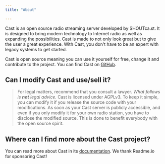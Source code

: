 ```yaml
---
title: "About"

---
```

Cast is an open source radio streaming server developed by SHOUTca.st. It is designed to bring modern technology to Internet radio as well as expanding the possibilities. Cast is made to not only look great but to give the user a great experience. With Cast, you don't have to be an expert with legacy systems to get started.

Cast is open source meaning you can use it yourself for free, change it and contribute to the project. You can find Cast on [GitHub](https://github.com/Innovate-Technologies/Cast).

## Can I modify Cast and use/sell it?
>For legal matters, recommend that you consult a lawyer. *What follows is **not** legal advice.*
Cast is licensed under AGPLv3. To keep it simple, you can modify it if you release the source code with your modifications. As soon as your Cast server is publicly accessible, and even if you only modify it for your own radio station, you have to disclose the modified source. This is done to benefit everybody with the open source spirit.

## Where can I find more about the Cast project?
You can read more about Cast in its [documentation](https://cast.readme.io/docs). We thank Readme.io for sponsoring Cast!
